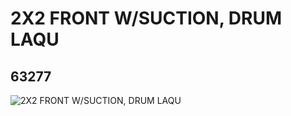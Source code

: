 # 2X2 FRONT W/SUCTION, DRUM LAQU
## 63277
![2X2 FRONT W/SUCTION, DRUM LAQU](https://lc-www-live-s.legocdn.com/media/bricks/5/2/4528454.jpg)